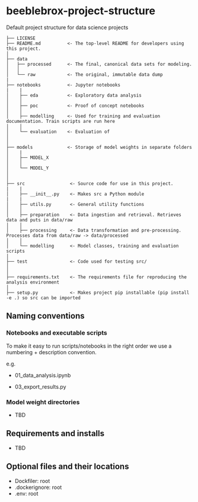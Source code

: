 # beeblebrox-project-structure
Default project structure for data science projects


    ├── LICENSE
    ├── README.md          <- The top-level README for developers using this project.
    │
    ├── data
    │   ├── processed      <- The final, canonical data sets for modeling.
    │   │
    │   └── raw            <- The original, immutable data dump
    |
    ├── notebooks          <- Jupyter notebooks
    |    |
    │    ├── eda           <- Exploratory data analysis
    │    │
    │    ├── poc           <- Proof of concept notebooks
    │    │
    │    ├── modelling     <- Used for training and evaluation documentation. Train scripts are run here 
    │    │
    │    └── evaluation    <- Evaluation of
    │
    │
    ├── models             <- Storage of model weights in separate folders
    │    |
    │    ├── MODEL_X
    │    │
    │    └── MODEL_Y
    │
    │  
    ├── src                 <- Source code for use in this project.
    |    |
    │    ├── __init__.py    <- Makes src a Python module
    |    |
    │    ├── utils.py       <- General utility functions   
    │    │
    │    ├── preparation    <- Data ingestion and retrieval. Retrieves data and puts in data/raw
    │    │
    │    ├── processing     <- Data transformation and pre-processing. Processes data from data/raw -> data/processed
    │    │
    │    └── modelling      <- Model classes, training and evaluation scripts
    │
    ├── test                <- Code used for testing src/
    │
    │    
    ├── requirements.txt    <- The requirements file for reproducing the analysis environment
    │
    ├── setup.py            <- Makes project pip installable (pip install -e .) so src can be imported



## Naming conventions

### Notebooks and executable scripts

To make it easy to run scripts/notebooks in the right order we use a numbering + description convention. 

e.g.

- 01_data_analysis.ipynb

- 03_export_results.py


### Model weight directories

- TBD


## Requirements and installs

- TBD


## Optional files and their locations

- Dockfiler: root
- .dockerignore: root
- .env: root

